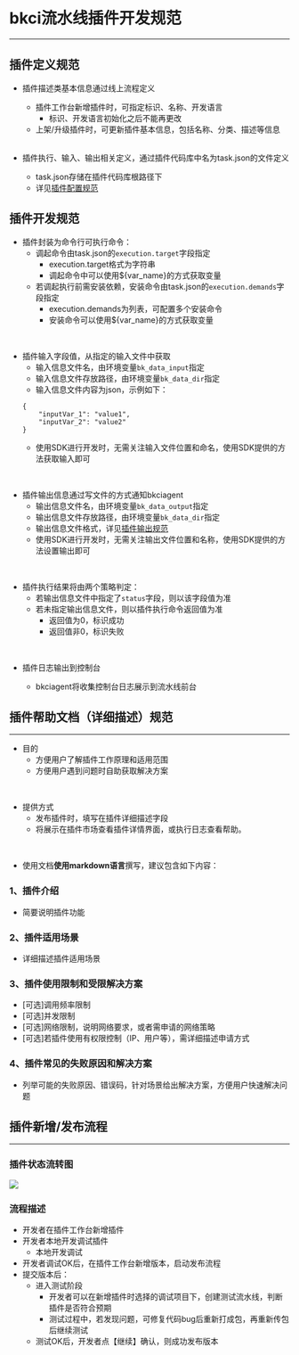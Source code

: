 # bkci流水线插件开发规范

---

## 插件定义规范

- 插件描述类基本信息通过线上流程定义
    - 插件工作台新增插件时，可指定标识、名称、开发语言
        - 标识、开发语言初始化之后不能再更改
    - 上架/升级插件时，可更新插件基本信息，包括名称、分类、描述等信息
    <br/>

- 插件执行、输入、输出相关定义，通过插件代码库中名为task.json的文件定义
    - task.json存储在插件代码库根路径下
    - 详见[插件配置规范](plugin_config.md)

## 插件开发规范

- 插件封装为命令行可执行命令：
    - 调起命令由task.json的`execution.target`字段指定
        - execution.target格式为字符串
        - 调起命令中可以使用${var_name}的方式获取变量
    - 若调起执行前需安装依赖，安装命令由task.json的`execution.demands`字段指定
        - execution.demands为列表，可配置多个安装命令
        - 安装命令可以使用${var_name}的方式获取变量
<br/>

- 插件输入字段值，从指定的输入文件中获取
    - 输入信息文件名，由环境变量`bk_data_input`指定
    - 输入信息文件存放路径，由环境变量`bk_data_dir`指定
    - 输入信息文件内容为json，示例如下：
    ```
    {
        "inputVar_1": "value1",
        "inputVar_2": "value2"
    }
    ```
    - 使用SDK进行开发时，无需关注输入文件位置和命名，使用SDK提供的方法获取输入即可
<br/>

- 插件输出信息通过写文件的方式通知bkciagent
    - 输出信息文件名，由环境变量`bk_data_output`指定
    - 输出信息文件存放路径，由环境变量`bk_data_dir`指定
    - 输出信息文件格式，详见[插件输出规范](plugin_output.md)
    - 使用SDK进行开发时，无需关注输出文件位置和名称，使用SDK提供的方法设置输出即可
<br/>

- 插件执行结果将由两个策略判定：
    - 若输出信息文件中指定了`status`字段，则以该字段值为准
    - 若未指定输出信息文件，则以插件执行命令返回值为准
        - 返回值为0，标识成功
        - 返回值非0，标识失败
<br/>

- 插件日志输出到控制台

    - bkciagent将收集控制台日志展示到流水线前台


## 插件帮助文档（详细描述）规范

---

- 目的
    - 方便用户了解插件工作原理和适用范围
    - 方便用户遇到问题时自助获取解决方案
<br/>

- 提供方式
    - 发布插件时，填写在插件详细描述字段
    - 将展示在插件市场查看插件详情界面，或执行日志查看帮助。
<br/>

- 使用文档**使用markdown语言**撰写，建议包含如下内容：

### 1、插件介绍

- 简要说明插件功能

### 2、插件适用场景

- 详细描述插件适用场景

### 3、插件使用限制和受限解决方案

- [可选]调用频率限制
- [可选]并发限制
- [可选]网络限制，说明网络要求，或者需申请的网络策略
- [可选]若插件使用有权限控制（IP、用户等），需详细描述申请方式

### 4、插件常见的失败原因和解决方案

- 列举可能的失败原因、错误码，针对场景给出解决方案，方便用户快速解决问题

## 插件新增/发布流程

---

### 插件状态流转图
![](assets/status.png)

### 流程描述

- 开发者在插件工作台新增插件
- 开发者本地开发调试插件
    - 本地开发调试
- 开发者调试OK后，在插件工作台新增版本，启动发布流程
- 提交版本后：
    - 进入测试阶段
        - 开发者可以在新增插件时选择的调试项目下，创建测试流水线，判断插件是否符合预期
        - 测试过程中，若发现问题，可修复代码bug后重新打成包，再重新传包后继续测试
    - 测试OK后，开发者点【继续】确认，则成功发布版本
